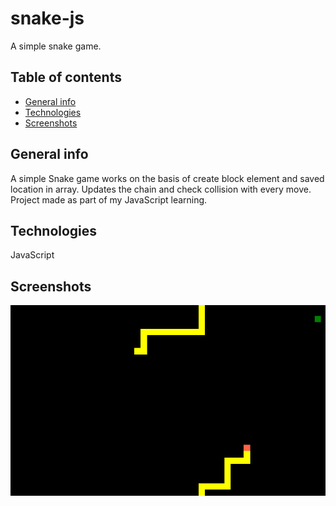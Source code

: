 # snake-js
A simple snake game.

## Table of contents
* [General info](#general-info)
* [Technologies](#technologies)
* [Screenshots](#screenshots)

## General info
A simple Snake game works on the basis of create block
element and saved location in array. 
Updates the chain and check collision with every move.
Project made as part of my JavaScript learning.

## Technologies
JavaScript

## Screenshots
![Game](./img/game.png)
